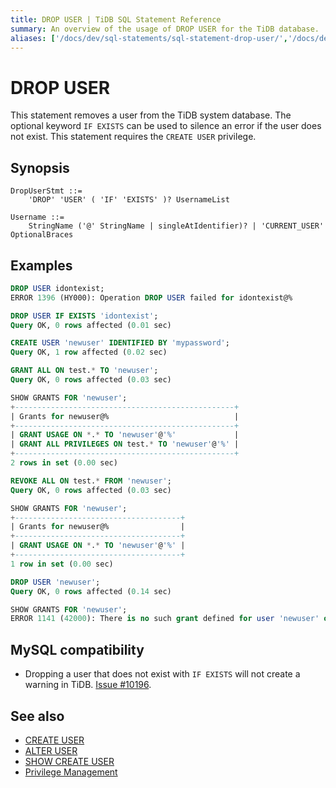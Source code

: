 ```yaml
---
title: DROP USER | TiDB SQL Statement Reference
summary: An overview of the usage of DROP USER for the TiDB database.
aliases: ['/docs/dev/sql-statements/sql-statement-drop-user/','/docs/dev/reference/sql/statements/drop-user/']
---
```


# DROP USER

This statement removes a user from the TiDB system database. The optional keyword `IF EXISTS` can be used to silence an error if the user does not exist. This statement requires the `CREATE USER` privilege.

## Synopsis

```ebnf+diagram
DropUserStmt ::=
    'DROP' 'USER' ( 'IF' 'EXISTS' )? UsernameList

Username ::=
    StringName ('@' StringName | singleAtIdentifier)? | 'CURRENT_USER' OptionalBraces
```

## Examples

```sql
DROP USER idontexist;
ERROR 1396 (HY000): Operation DROP USER failed for idontexist@%

DROP USER IF EXISTS 'idontexist';
Query OK, 0 rows affected (0.01 sec)

CREATE USER 'newuser' IDENTIFIED BY 'mypassword';
Query OK, 1 row affected (0.02 sec)

GRANT ALL ON test.* TO 'newuser';
Query OK, 0 rows affected (0.03 sec)

SHOW GRANTS FOR 'newuser';
+-------------------------------------------------+
| Grants for newuser@%                            |
+-------------------------------------------------+
| GRANT USAGE ON *.* TO 'newuser'@'%'             |
| GRANT ALL PRIVILEGES ON test.* TO 'newuser'@'%' |
+-------------------------------------------------+
2 rows in set (0.00 sec)

REVOKE ALL ON test.* FROM 'newuser';
Query OK, 0 rows affected (0.03 sec)

SHOW GRANTS FOR 'newuser';
+-------------------------------------+
| Grants for newuser@%                |
+-------------------------------------+
| GRANT USAGE ON *.* TO 'newuser'@'%' |
+-------------------------------------+
1 row in set (0.00 sec)

DROP USER 'newuser';
Query OK, 0 rows affected (0.14 sec)

SHOW GRANTS FOR 'newuser';
ERROR 1141 (42000): There is no such grant defined for user 'newuser' on host '%'
```

## MySQL compatibility

* Dropping a user that does not exist with `IF EXISTS` will not create a warning in TiDB. [Issue #10196](https://github.com/pingcap/tidb/issues/10196).

## See also

* [CREATE USER](/sql-statements/sql-statement-create-user.md)
* [ALTER USER](/sql-statements/sql-statement-alter-user.md)
* [SHOW CREATE USER](/sql-statements/sql-statement-show-create-user.md)
* [Privilege Management](/privilege-management.md)
